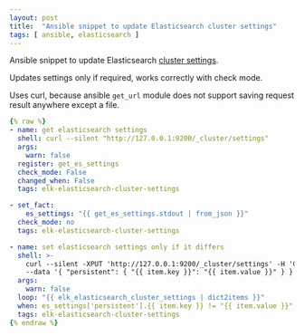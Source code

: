```yaml
---
layout: post
title:  "Ansible snippet to update Elasticsearch cluster settings"
tags: [ ansible, elasticsearch ]
---
```


Ansible snippet to update Elasticsearch [cluster settings](https://www.elastic.co/guide/en/elasticsearch/reference/current/cluster-update-settings.html).

Updates settings only if required, works correctly with check mode.

Uses curl, because ansible `get_url` module does not support saving request result anywhere except a file.

```yaml
{% raw %}
- name: get elasticsearch settings
  shell: curl --silent "http://127.0.0.1:9200/_cluster/settings"
  args:
    warn: false
  register: get_es_settings
  check_mode: False
  changed_when: False
  tags: elk-elasticsearch-cluster-settings

- set_fact:
    es_settings: "{{ get_es_settings.stdout | from_json }}"
  check_mode: no
  tags: elk-elasticsearch-cluster-settings

- name: set elasticsearch settings only if it differs
  shell: >-
    curl --silent -XPUT 'http://127.0.0.1:9200/_cluster/settings' -H 'Content-Type: application/json'
    --data '{ "persistent": { "{{ item.key }}": "{{ item.value }}" } }'
  args:
    warn: false
  loop: "{{ elk_elasticsearch_cluster_settings | dict2items }}"
  when: es_settings['persistent'].{{ item.key }} != "{{ item.value }}"
  tags: elk-elasticsearch-cluster-settings
{% endraw %}
```
